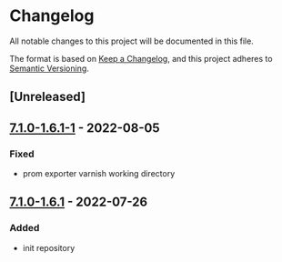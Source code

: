 # Changelog
All notable changes to this project will be documented in this file.

The format is based on [Keep a Changelog](https://keepachangelog.com/en/1.0.0/),
and this project adheres to [Semantic Versioning](https://semver.org/spec/v2.0.0.html).

## [Unreleased]

## [7.1.0-1.6.1-1] - 2022-08-05
### Fixed
- prom exporter varnish working directory

## [7.1.0-1.6.1] - 2022-07-26
### Added
- init repository

[7.1.0-1.6.1-1]: https://github.com/Softizy/varnish-with-prom-exporter-docker/releases/tag/7.1.0-1.6.1-1
[7.1.0-1.6.1]: https://github.com/Softizy/varnish-with-prom-exporter-docker/releases/tag/7.1.0-1.6.1
